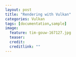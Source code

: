 ```yaml
---
layout: post
title: "Rendering with Vulkan"
categories: Vulkan
tags: [documentation,sample]
image:
  feature: tim-gouw-167127.jpg
  teaser: 
  credit: 
  creditlink: ""
---
```


